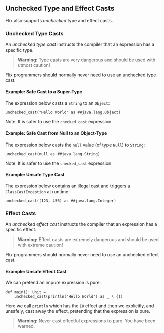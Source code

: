 ## Unchecked Type and Effect Casts

Flix also supports _unchecked_ type and effect casts. 

### Unchecked Type Casts

An *unchecked type cast* instructs the compiler that an expression has a specific type.

> **Warning️️:** Type casts are very dangerous and should be used with utmost
> caution!

Flix programmers should normally never need to use an unchecked type cast.

#### Example: Safe Cast to a Super-Type

The expression below casts a `String` to an `Object`:

```flix
unchecked_cast("Hello World" as ##java.lang.Object)
```

Note: It is safer to use the `checked_cast` expression.

#### Example: Safe Cast from Null to an Object-Type

The expression below casts the `null` value (of type `Null`) to `String`:

```flix
unchecked_cast(null as ##java.lang.String)
```

Note: It is safer to use the `checked_cast` expression.

#### Example: Unsafe Type Cast

The expression below contains an illegal cast and triggers a
`ClassCastException` at runtime:

```flix
unchecked_cast((123, 456) as ##java.lang.Integer)
```

### Effect Casts

An *unchecked effect cast* instructs the compiler that an expression has a
specific effect.

> **Warning️️:** Effect casts are extremely dangerous and should be used with
> extreme caution!

Flix programmers should normally never need to use an unchecked effect cast.

#### Example: Unsafe Effect Cast

We can pretend an impure expression is pure:

```flix
def main(): Unit = 
    unchecked_cast(println("Hello World") as _ \ {})
```

Here we call `println` which has the `IO` effect and then we explicitly, and
unsafely, cast away the effect, pretending that the expression is pure. 

> **Warning:** Never cast effectful expressions to pure. You have been warned.
